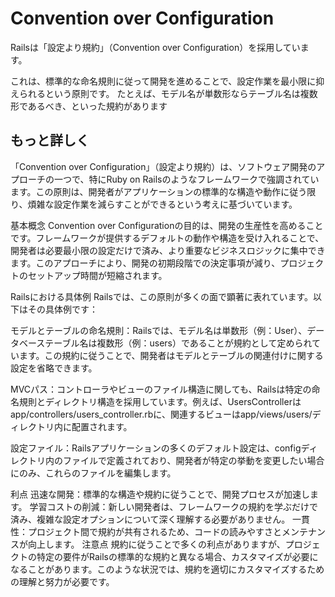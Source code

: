 # Convention over Configuration
Railsは「設定より規約」（Convention over Configuration）を採用しています。

これは、標準的な命名規則に従って開発を進めることで、設定作業を最小限に抑えられるという原則です。
たとえば、モデル名が単数形ならテーブル名は複数形であるべき、といった規約があります

## もっと詳しく

「Convention over Configuration」（設定より規約）は、ソフトウェア開発のアプローチの一つで、特にRuby on Railsのようなフレームワークで強調されています。この原則は、開発者がアプリケーションの標準的な構造や動作に従う限り、煩雑な設定作業を減らすことができるという考えに基づいています。

基本概念
Convention over Configurationの目的は、開発の生産性を高めることです。フレームワークが提供するデフォルトの動作や構造を受け入れることで、開発者は必要最小限の設定だけで済み、より重要なビジネスロジックに集中できます。このアプローチにより、開発の初期段階での決定事項が減り、プロジェクトのセットアップ時間が短縮されます。

Railsにおける具体例
Railsでは、この原則が多くの面で顕著に表れています。以下はその具体例です：

モデルとテーブルの命名規則：Railsでは、モデル名は単数形（例：User）、データベーステーブル名は複数形（例：users）であることが規約として定められています。この規約に従うことで、開発者はモデルとテーブルの関連付けに関する設定を省略できます。

MVCパス：コントローラやビューのファイル構造に関しても、Railsは特定の命名規則とディレクトリ構造を採用しています。例えば、UsersControllerはapp/controllers/users_controller.rbに、関連するビューはapp/views/users/ディレクトリ内に配置されます。

設定ファイル：Railsアプリケーションの多くのデフォルト設定は、configディレクトリ内のファイルで定義されており、開発者が特定の挙動を変更したい場合にのみ、これらのファイルを編集します。

利点
迅速な開発：標準的な構造や規約に従うことで、開発プロセスが加速します。
学習コストの削減：新しい開発者は、フレームワークの規約を学ぶだけで済み、複雑な設定オプションについて深く理解する必要がありません。
一貫性：プロジェクト間で規約が共有されるため、コードの読みやすさとメンテナンスが向上します。
注意点
規約に従うことで多くの利点がありますが、プロジェクトの特定の要件がRailsの標準的な規約と異なる場合、カスタマイズが必要になることがあります。このような状況では、規約を適切にカスタマイズするための理解と努力が必要です。